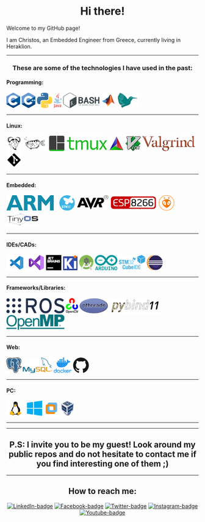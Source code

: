 <h1  align="center">Hi there!</h1>

Welcome to my GitHub page! 

I am Christos, an Embedded Engineer from Greece, currently living in Heraklion.
<hr>

<h3 align="center">These are some of the technologies I have used in the past:</h3>
<p align="center">
  
  <!-- -------------------------------------------------------------------------------------------------------------- -->
  <h4 class="classp-grou">Programming:</h4>
  <a href="https://en.wikipedia.org/wiki/C_(programming_language)"><img style="height: 40px" src="doc/c_logo.png" alt="C Logo" class="logo"></a> 
  <a href="http://www.cplusplus.org/"><img style="height: 40px" src="doc/cpp_logo.png" alt="Cpp Logo" class="logo"></a>
  <a href="https://www.python.org/"><img style="height: 40px" src="doc/python_logo.png" alt="Python Logo" class="logo"></a> 
  <a href="https://www.java.com/en/"><img style="height: 40px" src="doc/java_logo.png" alt="Java Logo" class="logo"></a>
  <a href="https://en.wikipedia.org/wiki/Bash_(Unix_shell)"><img style="height: 40px" src="doc/bash-logo.png" alt="Bash Logo" class="logo"></a> 
  <a href="https://www.mathworks.com/products/matlab.html"><img style="height: 40px" src="doc/matlab-logo.png" alt="Matlab Logo" class="logo"></a> 
  <a href="https://www.latex-project.org/"><img style="height: 40px" src="doc/latex-logo.png" alt="Latex Logo" class="logo"></a> 
  <hr>
  <!-- -------------------------------------------------------------------------------------------------------------- -->
  <h4 class="class-group">Linux:</h4>
  <a href="https://www.gnu.org/software/make/manual/make.html"><img style="height: 40px" src="doc/make_logo.png" alt="Makefile Logo" class="logo"></a> 
  <a href="https://www.sourceware.org/gdb/"><img style="height: 40px" src="doc/gdb-logo.png" alt="GDB Logo" class="logo"></a> 
  <a href="https://github.com/tmux/tmux/wiki"><img style="height: 40px" src="doc/tmux_logo.png" alt="TMUX Logo" class="logo"></a> 
  <a href="https://cmake.org/"><img style="height: 40px" src="doc/cmake-logo.png" alt="CMake Logo" class="logo"></a> 
  <a href="https://www.vim.org/"><img style="height: 40px" src="doc/vim_logo.png" alt="Vim Logo" class="logo"></a> 
  <a href="https://valgrind.org/"><img style="height: 40px" src="doc/valgrind_logo.png" alt="Valgrind" class="logo"></a> 
  <a href="https://git-scm.com/"><img style="height: 40px" src="doc/git-logo.png" alt="Git Logo" class="logo"></a> 
  <hr>
  <!-- -------------------------------------------------------------------------------------------------------------- -->
  <h4 class="class-group">Embedded:</h4>
  <a href="https://www.arm.com/"><img style="height: 40px" src="doc/arm_logo.png" alt="ARM Logo" class="logo"></a> 
  <a href="https://www.st.com/en/microcontrollers-microprocessors/stm32-32-bit-arm-cortex-mcus.html"><img style="height: 40px" src="doc/stm32_logo.png" alt="STM32" class="logo"></a> 
  <a href="https://en.wikipedia.org/wiki/AVR_microcontrollers"><img style="height: 40px" src="doc/avr_logo.png" alt="AVR Logo" class="logo"></a> 
  <a href="https://www.esp8266.com/"><img style="height: 40px" src="doc/esp8266_logo.png" alt="ESP8266 Logo" class="logo"></a> 
  <a href="https://platformio.org/"><img style="height: 40px" src="doc/platformio_logo.png" alt="Platformio Logo" class="logo"></a> 
  <a href="http://www.tinyos.net/"><img style="height: 40px" src="doc/tinyos-logo.png" alt="TinyOS Logo" class="logo"></a> 
  <hr>
  <!-- -------------------------------------------------------------------------------------------------------------- -->
  <h4 class="class-group">IDEs/CADs:</h4>
  <a href="https://code.visualstudio.com/"><img style="height: 40px" src="doc/vs-code_logo.png" alt="VSCode Logo" class="logo"></a>
  <a href="https://visualstudio.microsoft.com/"><img style="height: 40px" src="doc/visual_studio_logo.png" alt="Visual Studio" class="logo"></a> 
  <a href="https://www.jetbrains.com/"><img style="height: 40px" src="doc/jetbrains-logo.png" alt="Jetbrains Logo" class="logo"></a> 
  <a href="https://www.kicad.org/"><img style="height: 40px" src="doc/kicad-logo.png" alt="Kicad Logo" class="logo"></a> 
   <a href="https://developer.android.com/studio"><img style="height: 40px" src="doc/android_studio_logo.png" alt="Android Studio Logo" class="logo"></a> 
  <a href="https://www.arduino.cc/"><img style="height: 40px" src="doc/arduino_logo.png" alt="Arduino Logo" class="logo"></a> 
  <a href="https://www.st.com/en/development-tools/stm32cubeide.html"><img style="height: 40px" src="doc/stm32cubeide_logo.png" alt="STM32CubeIDE" class="logo"></a> 
  <a href="https://www.eclipse.org/"><img style="height: 40px" src="doc/eclipse_logo.png" alt="Eclipse Logo" class="logo"></a> 
  <hr>
  <!-- -------------------------------------------------------------------------------------------------------------- -->
  <h4 class="class-group">Frameworks/Libraries:</h4>
  <a href="https://www.ros.org/"><img style="height: 40px" src="doc/ros_logo.png" alt="ROS Logo" class="logo"></a> 
  <a href="https://opencv.org/"><img style="height: 40px" src="doc/opencv_logo.png" alt="OpenCV Logo" class="logo"></a> 
  <a href="https://en.wikipedia.org/wiki/Pthreads"><img style="height: 40px" src="doc/pthreads_logo.png" alt="PThreads Logo" class="logo"></a> 
  <a href="https://pybind11.readthedocs.io/en/stable/basics.html"><img style="height: 40px" src="doc/pybind11_logo.png" alt="Pybind11" class="logo"></a> 
  <a href="https://www.openmp.org/"><img style="height: 40px" src="doc/openmp_logo.png" alt="OpenMP Logo" class="logo"></a>
  <hr>
  <!-- -------------------------------------------------------------------------------------------------------------- -->
  <h4 class="class-group">Web:</h4>
  <a href="https://www.postgresql.org/"><img style="height: 40px" src="doc/postgres-sql_logo.png" alt="Postgres SQL Logo" class="logo"></a> 
  <a href="https://www.mysql.com/"><img style="height: 40px" src="doc/my-sql_logo.png" alt="MySQL Logo" class="logo"></a> 
  <a href="https://www.docker.com/"><img style="height: 40px" src="doc/docker_logo.png" alt="Docker Logo" class="logo"></a> 
  <a href="https://github.com/"><img style="height: 40px" src="doc/github-logo.png" alt="Github Logo" class="logo"></a> 
  <hr>
  <!-- -------------------------------------------------------------------------------------------------------------- -->
  <h4 class="class-group">PC:</h4>
  <a href=""><img style="height: 40px" src="doc/linux_logo.png" alt="Linux Logo" class="logo"></a> 
  <a href="https://www.microsoft.com/el-gr/windows"><img style="height: 40px" src="doc/windows-logo.png" alt="Windows Logo" class="logo"></a> 
  <a href="https://www.vmware.com/"><img style="height: 40px" src="doc/vm-ware-logo.png" alt="VMWare Logo" class="logo"></a> 
  <a href="https://www.virtualbox.org/"><img style="height: 40px" src="doc/virtualbox-logo.png" alt="Virtualbox Logo" class="logo"></a> 
  <hr>
   <hr>
  <!-- -------------------------------------------------------------------------------------------------------------- -->
</p>

<h2 align="center">P.S: I invite you to be my guest! Look around my public repos and do not hesitate to contact me if you find interesting one of them ;)
</h2>
<hr>

<h2 align="center">How to reach me:</h2>
<p align="center">
  <a href="https://www.linkedin.com/in/cspyridakis/"><img src="https://img.shields.io/badge/linkedin-%230077B5.svg?&style=for-the-badge&logo=linkedin&logoColor=white" alt="LinkedIn-badge"></a> 
  <a href="https://www.facebook.com/cspyridakis"><img src="https://img.shields.io/badge/facebook-%231877F2.svg?&style=for-the-badge&logo=facebook&logoColor=white" alt="Facebook-badge"></a> 
  <a href="https://twitter.com/ChSpyridakis"><img src="https://img.shields.io/badge/twitter-%231DA1F2.svg?&style=for-the-badge&logo=twitter&logoColor=white" alt="Twitter-badge"></a> 
  <a href="https://www.instagram.com/cspyridakis/"><img src="https://img.shields.io/badge/instagram-%23E4405F.svg?&style=for-the-badge&logo=instagram&logoColor=white" alt="Instagram-badge"></a> 
  <a href="https://www.youtube.com/channel/UCNyVQmKRRISnqVJFG8p0VEw"><img src="https://img.shields.io/badge/youtube-%23FF0000.svg?&style=for-the-badge&logo=youtube&logoColor=white" alt="Youtube-badge"></a> 
</p>
